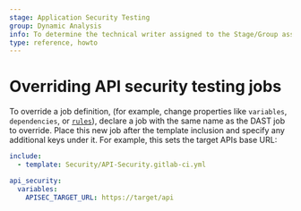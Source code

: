 ```yaml
---
stage: Application Security Testing
group: Dynamic Analysis
info: To determine the technical writer assigned to the Stage/Group associated with this page, see https://handbook.gitlab.com/handbook/product/ux/technical-writing/#assignments
type: reference, howto
---
```


# Overriding API security testing jobs

To override a job definition, (for example, change properties like `variables`, `dependencies`, or [`rules`](../../../../ci/yaml/index.md#rules)),
declare a job with the same name as the DAST job to override. Place this new job after the template
inclusion and specify any additional keys under it. For example, this sets the target APIs base URL:

```yaml
include:
  - template: Security/API-Security.gitlab-ci.yml

api_security:
  variables:
    APISEC_TARGET_URL: https://target/api
```
